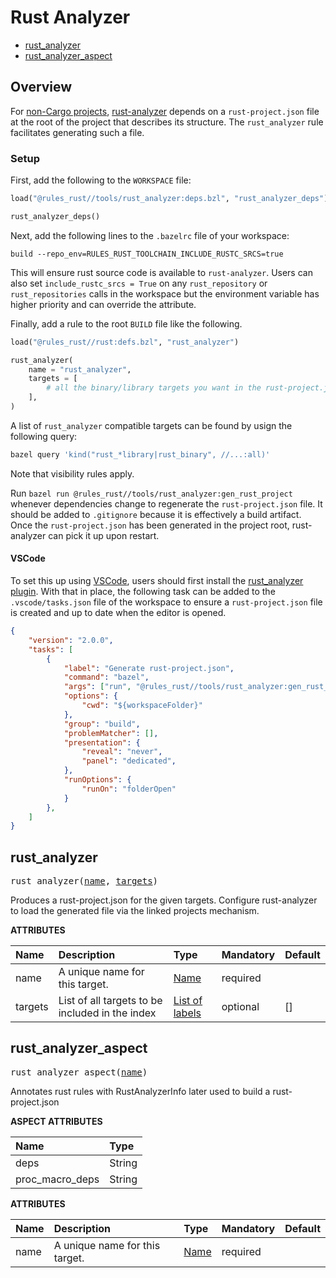 # Rust Analyzer

* [rust_analyzer](#rust_analyzer)
* [rust_analyzer_aspect](#rust_analyzer_aspect)


## Overview

For [non-Cargo projects](https://rust-analyzer.github.io/manual.html#non-cargo-based-projects),
[rust-analyzer](https://rust-analyzer.github.io/) depends on a `rust-project.json` file at the
root of the project that describes its structure. The `rust_analyzer` rule facilitates generating 
such a file.

### Setup

First, add the following to the `WORKSPACE` file:

```python
load("@rules_rust//tools/rust_analyzer:deps.bzl", "rust_analyzer_deps")

rust_analyzer_deps()
```

Next, add the following lines to the `.bazelrc` file of your workspace:
```
build --repo_env=RULES_RUST_TOOLCHAIN_INCLUDE_RUSTC_SRCS=true
```

This will ensure rust source code is available to `rust-analyzer`. Users
can also set `include_rustc_srcs = True` on any `rust_repository` or
`rust_repositories` calls in the workspace but the environment variable
has higher priority and can override the attribute.

Finally, add a rule to the root `BUILD` file like the following.

```python
load("@rules_rust//rust:defs.bzl", "rust_analyzer")

rust_analyzer(
    name = "rust_analyzer",
    targets = [
        # all the binary/library targets you want in the rust-project.json
    ],
)
```

A list of `rust_analyzer` compatible targets can be found by usign the following query:

```bash
bazel query 'kind("rust_*library|rust_binary", //...:all)'
```

Note that visibility rules apply.

Run `bazel run @rules_rust//tools/rust_analyzer:gen_rust_project` whenever
dependencies change to regenerate the `rust-project.json` file. It should be
added to `.gitignore` because it is effectively a build artifact. Once the
`rust-project.json` has been generated in the project root, rust-analyzer can
pick it up upon restart.

#### VSCode

To set this up using [VSCode](https://code.visualstudio.com/), users should first install the
[rust_analyzer plugin](https://marketplace.visualstudio.com/items?itemName=matklad.rust-analyzer).
With that in place, the following task can be added to the `.vscode/tasks.json` file of the workspace
to ensure a `rust-project.json` file is created and up to date when the editor is opened.

```json
{
    "version": "2.0.0",
    "tasks": [
        {
            "label": "Generate rust-project.json",
            "command": "bazel",
            "args": ["run", "@rules_rust//tools/rust_analyzer:gen_rust_project"],
            "options": {
                "cwd": "${workspaceFolder}"
            },
            "group": "build",
            "problemMatcher": [],
            "presentation": {
                "reveal": "never",
                "panel": "dedicated",
            },
            "runOptions": {
                "runOn": "folderOpen"
            }
        },
    ]
}
```


<a id="#rust_analyzer"></a>

## rust_analyzer

<pre>
rust_analyzer(<a href="#rust_analyzer-name">name</a>, <a href="#rust_analyzer-targets">targets</a>)
</pre>

Produces a rust-project.json for the given targets. Configure rust-analyzer to load the generated file via the linked projects mechanism.


**ATTRIBUTES**


| Name  | Description | Type | Mandatory | Default |
| :------------- | :------------- | :------------- | :------------- | :------------- |
| <a id="rust_analyzer-name"></a>name |  A unique name for this target.   | <a href="https://bazel.build/docs/build-ref.html#name">Name</a> | required |  |
| <a id="rust_analyzer-targets"></a>targets |  List of all targets to be included in the index   | <a href="https://bazel.build/docs/build-ref.html#labels">List of labels</a> | optional | [] |


<a id="#rust_analyzer_aspect"></a>

## rust_analyzer_aspect

<pre>
rust_analyzer_aspect(<a href="#rust_analyzer_aspect-name">name</a>)
</pre>

Annotates rust rules with RustAnalyzerInfo later used to build a rust-project.json

**ASPECT ATTRIBUTES**


| Name | Type |
| :------------- | :------------- |
| deps| String |
| proc_macro_deps| String |


**ATTRIBUTES**


| Name  | Description | Type | Mandatory | Default |
| :------------- | :------------- | :------------- | :------------- | :------------- |
| <a id="rust_analyzer_aspect-name"></a>name |  A unique name for this target.   | <a href="https://bazel.build/docs/build-ref.html#name">Name</a> | required |   |


